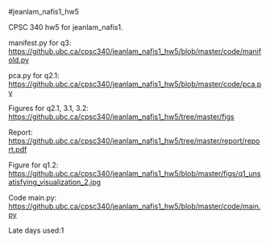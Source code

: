 #jeanlam_nafis1_hw5

CPSC 340 hw5 for jeanlam_nafis1.

manifest.py for q3: https://github.ubc.ca/cpsc340/jeanlam_nafis1_hw5/blob/master/code/manifold.py

pca.py for q2.1: https://github.ubc.ca/cpsc340/jeanlam_nafis1_hw5/blob/master/code/pca.py

Figures for q2.1, 3.1, 3.2: https://github.ubc.ca/cpsc340/jeanlam_nafis1_hw5/tree/master/figs

Report: https://github.ubc.ca/cpsc340/jeanlam_nafis1_hw5/tree/master/report/report.pdf

Figure for q1.2: https://github.ubc.ca/cpsc340/jeanlam_nafis1_hw5/blob/master/figs/q1_unsatisfying_visualization_2.jpg

Code main.py: https://github.ubc.ca/cpsc340/jeanlam_nafis1_hw5/blob/master/code/main.py

Late days used:1
